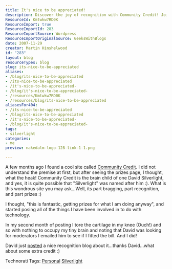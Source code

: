 ```yaml
---
title: It's nice to be appreciated!
description: Discover the joy of recognition with Community Credit! Join Martin Hinshelwood as he shares his journey of tech involvement and the rewards of appreciation.
ResourceId: Kmtwkw7RD0K
ResourceImport: true
ResourceImportId: 283
ResourceImportSource: Wordpress
ResourceImportOriginalSource: GeeksWithBlogs
date: 2007-11-29
creator: Martin Hinshelwood
id: "283"
layout: blog
resourceTypes: blog
slug: its-nice-to-be-appreciated
aliases:
- /blog/its-nice-to-be-appreciated
- /its-nice-to-be-appreciated
- /it's-nice-to-be-appreciated-
- /blog/it's-nice-to-be-appreciated-
- /resources/Kmtwkw7RD0K
- /resources/blog/its-nice-to-be-appreciated
aliasesFor404:
- /its-nice-to-be-appreciated
- /blog/its-nice-to-be-appreciated
- /it's-nice-to-be-appreciated-
- /blog/it's-nice-to-be-appreciated-
tags:
- silverlight
categories:
- me
preview: nakedalm-logo-128-link-1-1.png

---
```

A few months ago I found a cool site called [Community Credit](http://www.community-credit.com). I did not understand the premise at first, but after seeing the prizes page, I thought, what the heak! Community Credit is the brain child of one David Silverlight, and yes, it is quite possible that "Silverlight" was named after him :). What is this wondrous site you may ask...Well, its part bragging, part recognition, and part prizes :)

I thought, "this is fantastic, getting prizes for what I am doing anyway", and started posing all of the things I have been involved in to do with technology.

In my second month of posting I tore the cartilage in my knee (Ouch!) and so with nothing to occupy my tiny brain and noting that David was looking for moderators I emailed him to see if I fitted the bill. And I did!

David just [posted](http://www.community-credit.com/cs/blogs/community_credit_news/archive/2007/11/29/Thanks_2C00_-Martin-Hinshelwood_2C00_-you-Saved-the-Day.aspx) a nice recognition blog about it...thanks David...what about some extra credit :)

Technorati Tags: [Personal](http://technorati.com/tags/Personal) [Silverlight](http://technorati.com/tags/Silverlight)
